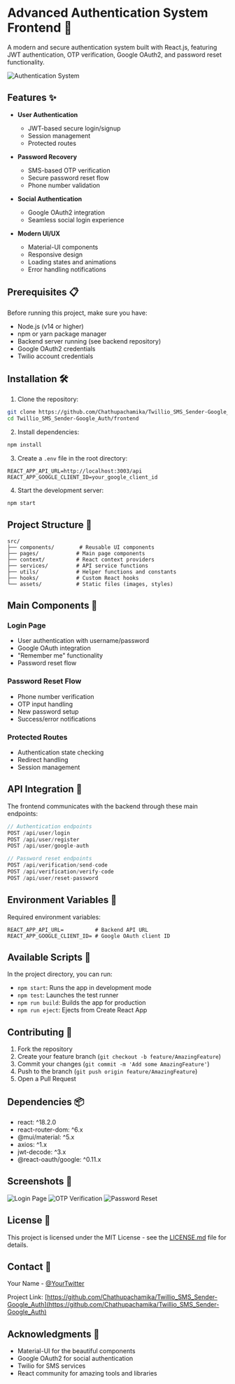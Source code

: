 # Advanced Authentication System Frontend 🔐

A modern and secure authentication system built with React.js, featuring JWT authentication, OTP verification, Google OAuth2, and password reset functionality.

![Authentication System](https://raw.githubusercontent.com/Chathupachamika/Twillio_SMS_Sender-Google_Auth/main/screenshots/login.png)

## Features ✨

- **User Authentication** 
  - JWT-based secure login/signup
  - Session management
  - Protected routes
  
- **Password Recovery** 
  - SMS-based OTP verification
  - Secure password reset flow
  - Phone number validation
  
- **Social Authentication** 
  - Google OAuth2 integration
  - Seamless social login experience
  
- **Modern UI/UX** 
  - Material-UI components
  - Responsive design
  - Loading states and animations
  - Error handling notifications

## Prerequisites 📋

Before running this project, make sure you have:

- Node.js (v14 or higher)
- npm or yarn package manager
- Backend server running (see backend repository)
- Google OAuth2 credentials
- Twilio account credentials

## Installation 🛠️

1. Clone the repository:
```bash
git clone https://github.com/Chathupachamika/Twillio_SMS_Sender-Google_Auth
cd Twillio_SMS_Sender-Google_Auth/frontend
```

2. Install dependencies:
```bash
npm install
```

3. Create a `.env` file in the root directory:
```env
REACT_APP_API_URL=http://localhost:3003/api
REACT_APP_GOOGLE_CLIENT_ID=your_google_client_id
```

4. Start the development server:
```bash
npm start
```

## Project Structure 📁

```
src/
├── components/        # Reusable UI components
├── pages/            # Main page components
├── context/          # React context providers
├── services/         # API service functions
├── utils/            # Helper functions and constants
├── hooks/            # Custom React hooks
└── assets/           # Static files (images, styles)
```

## Main Components 🧩

### Login Page
- User authentication with username/password
- Google OAuth integration
- "Remember me" functionality
- Password reset flow

### Password Reset Flow
- Phone number verification
- OTP input handling
- New password setup
- Success/error notifications

### Protected Routes
- Authentication state checking
- Redirect handling
- Session management

## API Integration 🔌

The frontend communicates with the backend through these main endpoints:

```javascript
// Authentication endpoints
POST /api/user/login
POST /api/user/register
POST /api/user/google-auth

// Password reset endpoints
POST /api/verification/send-code
POST /api/verification/verify-code
POST /api/user/reset-password
```

## Environment Variables 🔑

Required environment variables:

```env
REACT_APP_API_URL=          # Backend API URL
REACT_APP_GOOGLE_CLIENT_ID= # Google OAuth client ID
```

## Available Scripts 📜

In the project directory, you can run:

- `npm start`: Runs the app in development mode
- `npm test`: Launches the test runner
- `npm run build`: Builds the app for production
- `npm run eject`: Ejects from Create React App

## Contributing 🤝

1. Fork the repository
2. Create your feature branch (`git checkout -b feature/AmazingFeature`)
3. Commit your changes (`git commit -m 'Add some AmazingFeature'`)
4. Push to the branch (`git push origin feature/AmazingFeature`)
5. Open a Pull Request

## Dependencies 📦

- react: ^18.2.0
- react-router-dom: ^6.x
- @mui/material: ^5.x
- axios: ^1.x
- jwt-decode: ^3.x
- @react-oauth/google: ^0.11.x

## Screenshots 📸

![Login Page](screenshots/login.png)
![OTP Verification](screenshots/otp-verification.png)
![Password Reset](screenshots/password-reset.png)

## License 📄

This project is licensed under the MIT License - see the [LICENSE.md](LICENSE.md) file for details.

## Contact 📧

Your Name - [@YourTwitter](https://twitter.com/YourTwitter)

Project Link: [https://github.com/Chathupachamika/Twillio_SMS_Sender-Google_Auth](https://github.com/Chathupachamika/Twillio_SMS_Sender-Google_Auth)

## Acknowledgments 🙏

- Material-UI for the beautiful components
- Google OAuth2 for social authentication
- Twilio for SMS services
- React community for amazing tools and libraries
